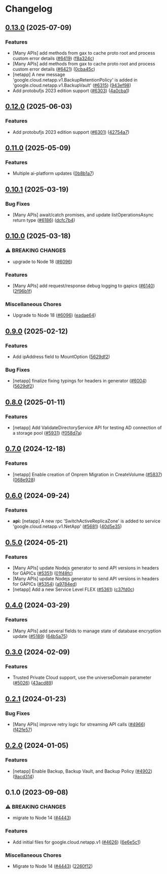 # Changelog

## [0.13.0](https://github.com/googleapis/google-cloud-node/compare/netapp-v0.12.0...netapp-v0.13.0) (2025-07-09)


### Features

* [Many APIs] add methods from gax to cache proto root and process custom error details ([#6419](https://github.com/googleapis/google-cloud-node/issues/6419)) ([f8a324c](https://github.com/googleapis/google-cloud-node/commit/f8a324ca5c3bc0f730e4ed67d9407c44f2414936))
* [Many APIs] add methods from gax to cache proto root and process custom error details ([#6421](https://github.com/googleapis/google-cloud-node/issues/6421)) ([0cba45c](https://github.com/googleapis/google-cloud-node/commit/0cba45c3abc98d4f1ffdf75da3610e6e52267737))
* [netapp] A new message 'google.cloud.netapp.v1.BackupRetentionPolicy' is added in 'google.cloud.netapp.v1.BackupVault' ([#6315](https://github.com/googleapis/google-cloud-node/issues/6315)) ([943ef98](https://github.com/googleapis/google-cloud-node/commit/943ef98c4d2fc7663f7b74ec0ebde2878aae52fe))
* Add protobufjs 2023 edition support ([#6303](https://github.com/googleapis/google-cloud-node/issues/6303)) ([4a0cba1](https://github.com/googleapis/google-cloud-node/commit/4a0cba1e41a9aeb9c15ad31487ef013c8277cfef))

## [0.12.0](https://github.com/googleapis/google-cloud-node/compare/netapp-v0.11.0...netapp-v0.12.0) (2025-06-03)


### Features

* Add protobufjs 2023 edition support ([#6301](https://github.com/googleapis/google-cloud-node/issues/6301)) ([42754a7](https://github.com/googleapis/google-cloud-node/commit/42754a72b34a01d201341428b4a358ff781b0612))

## [0.11.0](https://github.com/googleapis/google-cloud-node/compare/netapp-v0.10.1...netapp-v0.11.0) (2025-05-09)


### Features

* Multiple ai-platform updates ([0b8b1a7](https://github.com/googleapis/google-cloud-node/commit/0b8b1a75f33bdf94000321d239834b9b10757862))

## [0.10.1](https://github.com/googleapis/google-cloud-node/compare/netapp-v0.10.0...netapp-v0.10.1) (2025-03-19)


### Bug Fixes

* [Many APIs] await/catch promises, and update listOperationsAsync return type ([#6186](https://github.com/googleapis/google-cloud-node/issues/6186)) ([dcfc7b4](https://github.com/googleapis/google-cloud-node/commit/dcfc7b492a2ac3fb86b93ae1375bac1c5153d049))

## [0.10.0](https://github.com/googleapis/google-cloud-node/compare/netapp-v0.9.0...netapp-v0.10.0) (2025-03-18)


### ⚠ BREAKING CHANGES

* upgrade to Node 18 ([#6096](https://github.com/googleapis/google-cloud-node/issues/6096))

### Features

* [Many APIs] add request/response debug logging to gapics ([#6140](https://github.com/googleapis/google-cloud-node/issues/6140)) ([2f96b1f](https://github.com/googleapis/google-cloud-node/commit/2f96b1f95dd6b7cb89871b56e5ea5aadf5454292))


### Miscellaneous Chores

* Upgrade to Node 18 ([#6096](https://github.com/googleapis/google-cloud-node/issues/6096)) ([eadae64](https://github.com/googleapis/google-cloud-node/commit/eadae64d54e07aa2c65097ea52e65008d4e87436))

## [0.9.0](https://github.com/googleapis/google-cloud-node/compare/netapp-v0.8.0...netapp-v0.9.0) (2025-02-12)


### Features

* Add ipAddress field to MountOption ([5629df2](https://github.com/googleapis/google-cloud-node/commit/5629df231ec948804c4a9c80f43ad4f146e6dcdf))


### Bug Fixes

* [netapp] finalize fixing typings for headers in generator ([#6004](https://github.com/googleapis/google-cloud-node/issues/6004)) ([5629df2](https://github.com/googleapis/google-cloud-node/commit/5629df231ec948804c4a9c80f43ad4f146e6dcdf))

## [0.8.0](https://github.com/googleapis/google-cloud-node/compare/netapp-v0.7.0...netapp-v0.8.0) (2025-01-11)


### Features

* [netapp] Add ValidateDirectoryService API for testing AD connection of a storage pool ([#5931](https://github.com/googleapis/google-cloud-node/issues/5931)) ([f058d7a](https://github.com/googleapis/google-cloud-node/commit/f058d7a475402e52f8e8d5d4f838d9423f33ffb4))

## [0.7.0](https://github.com/googleapis/google-cloud-node/compare/netapp-v0.6.0...netapp-v0.7.0) (2024-12-18)


### Features

* [netapp] Enable creation of Onprem Migration in CreateVolume ([#5837](https://github.com/googleapis/google-cloud-node/issues/5837)) ([068e928](https://github.com/googleapis/google-cloud-node/commit/068e9283c3d6066575a59a0a78c9eee96a67a5c0))

## [0.6.0](https://github.com/googleapis/google-cloud-node/compare/netapp-v0.5.0...netapp-v0.6.0) (2024-09-24)


### Features

* **api:** [netapp] A new rpc 'SwitchActiveReplicaZone' is added to service 'google.cloud.netapp.v1.NetApp' ([#5681](https://github.com/googleapis/google-cloud-node/issues/5681)) ([40d5e35](https://github.com/googleapis/google-cloud-node/commit/40d5e35165672a557513e66505fa2c6c521b45e9))

## [0.5.0](https://github.com/googleapis/google-cloud-node/compare/netapp-v0.4.0...netapp-v0.5.0) (2024-05-21)


### Features

* [Many APIs] update Nodejs generator to send API versions in headers for GAPICs ([#5351](https://github.com/googleapis/google-cloud-node/issues/5351)) ([01f48fc](https://github.com/googleapis/google-cloud-node/commit/01f48fce63ec4ddf801d59ee2b8c0db9f6fb8372))
* [Many APIs] update Nodejs generator to send API versions in headers for GAPICs ([#5354](https://github.com/googleapis/google-cloud-node/issues/5354)) ([a9784ed](https://github.com/googleapis/google-cloud-node/commit/a9784ed3db6ee96d171762308bbbcd57390b6866))
* [netapp] Add a new Service Level FLEX ([#5361](https://github.com/googleapis/google-cloud-node/issues/5361)) ([c37fd0c](https://github.com/googleapis/google-cloud-node/commit/c37fd0c23cdb722456068b1110b844ca760479c5))

## [0.4.0](https://github.com/googleapis/google-cloud-node/compare/netapp-v0.3.0...netapp-v0.4.0) (2024-03-29)


### Features

* [Many APIs] add several fields to manage state of database encryption update ([#5189](https://github.com/googleapis/google-cloud-node/issues/5189)) ([64b5a75](https://github.com/googleapis/google-cloud-node/commit/64b5a759caa979837199086c2d546a565ad2b3b1))

## [0.3.0](https://github.com/googleapis/google-cloud-node/compare/netapp-v0.2.1...netapp-v0.3.0) (2024-02-09)


### Features

* Trusted Private Cloud support, use the universeDomain parameter  ([#5026](https://github.com/googleapis/google-cloud-node/issues/5026)) ([43acd89](https://github.com/googleapis/google-cloud-node/commit/43acd893e6c428f219d62f0c4264e4db78b99f99))

## [0.2.1](https://github.com/googleapis/google-cloud-node/compare/netapp-v0.2.0...netapp-v0.2.1) (2024-01-23)


### Bug Fixes

* [Many APIs] improve retry logic for streaming API calls ([#4966](https://github.com/googleapis/google-cloud-node/issues/4966)) ([f42fe57](https://github.com/googleapis/google-cloud-node/commit/f42fe5790785ad2d45e7e317f7326719bf3f51bb))

## [0.2.0](https://github.com/googleapis/google-cloud-node/compare/netapp-v0.1.0...netapp-v0.2.0) (2024-01-05)


### Features

* [netapp] Enable Backup, Backup Vault, and Backup Policy ([#4902](https://github.com/googleapis/google-cloud-node/issues/4902)) ([9acd314](https://github.com/googleapis/google-cloud-node/commit/9acd314c35e778b3fb54675dbacadd76f699eaf7))

## 0.1.0 (2023-09-08)


### ⚠ BREAKING CHANGES

* migrate to Node 14 ([#4443](https://github.com/googleapis/google-cloud-node/issues/4443))

### Features

* Add initial files for google.cloud.netapp.v1 ([#4626](https://github.com/googleapis/google-cloud-node/issues/4626)) ([6e6e5c1](https://github.com/googleapis/google-cloud-node/commit/6e6e5c1e519e801c41a4b6febe2eeea82174c6d3))


### Miscellaneous Chores

* Migrate to Node 14 ([#4443](https://github.com/googleapis/google-cloud-node/issues/4443)) ([2260f12](https://github.com/googleapis/google-cloud-node/commit/2260f12543d171bda95345e53475f5f0fdc45770))
